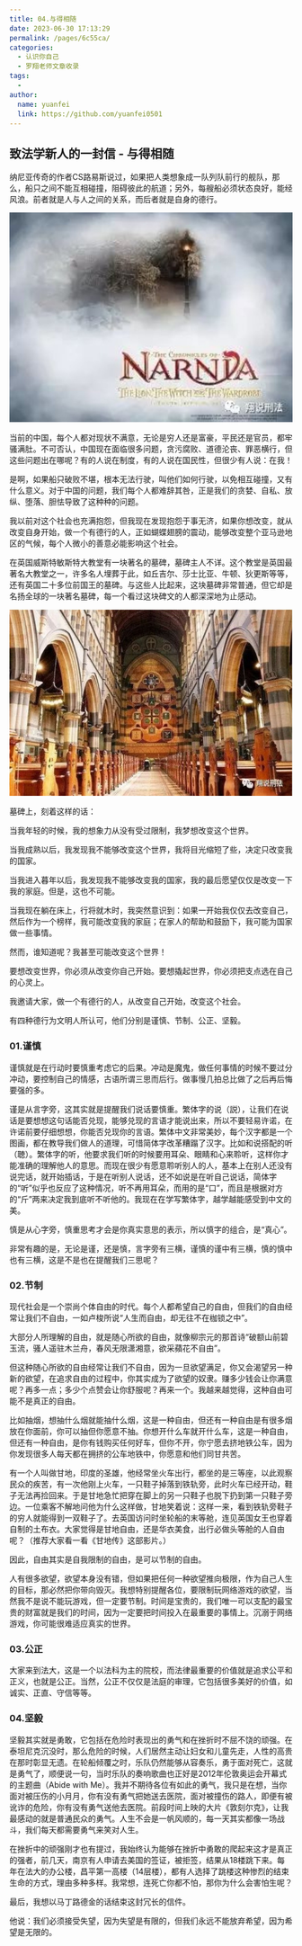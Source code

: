 ```yaml
---
title: 04.与得相随
date: 2023-06-30 17:13:29
permalink: /pages/6c55ca/
categories:
  - 认识你自己
  - 罗翔老师文章收录
tags:
  - 
author: 
  name: yuanfei
  link: https://github.com/yuanfei0501
---
```

## 致法学新人的一封信 - 与得相随
纳尼亚传奇的作者CS路易斯说过，如果把人类想象成一队列队前行的舰队，那么，船只之间不能互相碰撞，阻碍彼此的航道；另外，每艘船必须状态良好，能经风浪。前者就是人与人之间的关系，而后者就是自身的德行。

<img src="./pic/snipaste20220523_094218-8116418.jpg"/>

当前的中国，每个人都对现状不满意，无论是穷人还是富豪，平民还是官员，都牢骚满肚。不可否认，中国现在面临很多问题，贪污腐败、道德沦丧、罪恶横行，但这些问题出在哪呢？有的人说在制度，有的人说在国民性，但很少有人说：在我！

是啊，如果船只破败不堪，根本无法行驶，叫他们如何行驶，以免相互碰撞，又有什么意义。对于中国的问题，我们每个人都难辞其咎，正是我们的贪婪、自私、放纵、堕落、胆怯导致了这种种的问题。

我以前对这个社会也充满抱怨，但我现在发现抱怨于事无济，如果你想改变，就从改变自身开始，做一个有德行的人，正如蝴蝶翅膀的震动，能够改变整个亚马逊地区的气候，每个人微小的善意必能影响这个社会。

在英国威斯特敏斯特大教堂有一块著名的墓碑，墓碑主人不详。这个教堂是英国最著名大教堂之一，许多名人埋葬于此，如丘吉尔、莎士比亚、牛顿、狄更斯等等，还有英国二十多位前国王的墓碑。与这些人比起来，这块墓碑非常普通，但它却是名扬全球的一块著名墓碑，每一个看过这块碑文的人都深深地为止感动。

![](./pic/snipaste20220523_094350-8116418.jpg)

墓碑上，刻着这样的话：

当我年轻的时候，我的想象力从没有受过限制，我梦想改变这个世界。

当我成熟以后，我发现我不能够改变这个世界，我将目光缩短了些，决定只改变我的国家。

当我进入暮年以后，我发现我不能够改变我的国家，我的最后愿望仅仅是改变一下我的家庭。但是，这也不可能。

当我现在躺在床上，行将就木时，我突然意识到：如果一开始我仅仅去改变自己，然后作为一个榜样，我可能改变我的家庭；在家人的帮助和鼓励下，我可能为国家做一些事情。

然而，谁知道呢？我甚至可能改变这个世界！

要想改变世界，你必须从改变你自己开始。要想撬起世界，你必须把支点选在自己的心灵上。 

我邀请大家，做一个有德行的人，从改变自己开始，改变这个社会。

有四种德行为文明人所认可，他们分别是谨慎、节制、公正、坚毅。

### 01.谨慎

谨慎就是在行动时要慎重考虑它的后果。冲动是魔鬼，做任何事情的时候不要过分冲动，要控制自己的情感，古语所谓三思而后行。做事慢几拍总比做了之后再后悔要强的多。

谨是从言字旁，这其实就是提醒我们说话要慎重。繁体字的说（説），让我们在说话是要想想这句话能否兑现，能够兑现的言语才能说出来，所以不要轻易许诺，在许诺前要仔细想想，你能否兑现你的言语。繁体中文非常美妙，每个汉字都是一个图画，都在教导我们做人的道理，可惜简体字改革糟蹋了汉字。比如和说搭配的听（聴）。繁体字的听，他要求我们听的时候要用耳朵、眼睛和心来聆听，这样你才能准确的理解他人的意思。而现在很少有愿意聆听别人的人，基本上在别人还没有说完话，就开始插话，于是在听别人说话，还不如说是在听自己说话，简体字的“听”似乎也反应了这种情况，听不再用耳朵，而用的是“口”，而且是根据对方的“斤”两来决定我到底听不听他的。我现在在学写繁体字，越学越能感受到中文的美。

慎是从心字旁，慎重思考才会是你真实意思的表示，所以慎字的组合，是“真心”。

非常有趣的是，无论是谨，还是慎，言字旁有三横，谨慎的谨中有三横，慎的慎中也有三横，这是不是也在提醒我们三思呢？

### 02.节制

现代社会是一个崇尚个体自由的时代。每个人都希望自己的自由，但我们的自由经常让我们不自由，一如卢梭所说“人生而自由，却无往不在枷锁之中”。

大部分人所理解的自由，就是随心所欲的自由，就像柳宗元的那首诗“破额山前碧玉流，骚人遥驻木兰舟，春风无限潇湘意，欲采蘋花不自由”。

但这种随心所欲的自由经常让我们不自由，因为一旦欲望满足，你又会渴望另一种新的欲望，在追求自由的过程中，你其实成为了欲望的奴隶。赚多少钱会让你满意呢？再多一点；多少个点赞会让你舒服呢？再来一个。我越来越觉得，这种自由可能不是真正的自由。

比如抽烟，想抽什么烟就能抽什么烟，这是一种自由，但还有一种自由是有很多烟放在你面前，你可以抽但你愿意不抽。你想开什么车就开什么车，这是一种自由，但还有一种自由，是你有钱购买任何好车，但你不开，你宁愿去挤地铁公车，因为你发现很多人每天都在拥挤的公车地铁中，你愿意和他们同甘共苦。

有一个人叫做甘地，印度的圣雄，他经常坐火车出行，都坐的是三等座，以此观察民众的疾苦，有一次他刚上火车，一只鞋子掉落到铁轨旁，此时火车已经开动，鞋子无法再捡回来。于是甘地急忙把穿在脚上的另一只鞋子也脱下扔到第一只鞋子旁边。一位乘客不解地问他为什么这样做，甘地笑着说：这样一来，看到铁轨旁鞋子的穷人就能得到一双鞋子了。去英国访问时坐轮船的末等舱，连见英国女王也穿着自制的土布衣。大家觉得是甘地自由，还是华衣美食，出行必做头等舱的人自由呢？（推荐大家看一看《甘地传》这部影片。）

因此，自由其实是自我限制的自由，是可以节制的自由。

人有很多欲望，欲望本身没有错，但如果把任何一种欲望推向极限，作为自己人生的目标，那必然把你带向毁灭。我想特别提醒各位，要限制玩网络游戏的欲望，当然我不是说不能玩游戏，但一定要节制。时间是宝贵的，我们唯一可以支配的最宝贵的财富就是我们的时间，因为一定要把时间投入在最重要的事情上。沉溺于网络游戏，你可能很难适应真实的世界。

### 03.公正

大家来到法大，这是一个以法科为主的院校，而法律最重要的价值就是追求公平和正义，也就是公正。当然，公正不仅仅是法庭的审理，它包括很多美好的价值，如诚实、正直、守信等等。

### 04.坚毅

坚毅其实就是勇敢，它包括在危险时表现出的勇气和在挫折时不屈不饶的顽强。在泰坦尼克沉没时，那么危险的时候，人们居然主动让妇女和儿童先走，人性的高贵在那时彰显无遗。在轮船倾覆之时，乐队仍然能够从容奏乐，勇于面对死亡，这就是勇气了，顺便说一句，当时乐队的奏响歌曲也正好是2012年伦敦奥运会开幕式的主题曲（Abide with Me）。我并不期待各位有如此的勇气，我只是在想，当你面对被压伤的小月月，你有没有勇气把她送去医院，面对被撞伤的路人，即便有被讹诈的危险，你有没有勇气送他去医院。前段时间上映的大片《敦刻尔克》，让我最感动的就是普通民众的勇气。人生不会是一帆风顺的，每一天其实都像一场战斗，我们每天都需要勇气来笑对人生。

在挫折中的顽强刚才也有提过，我始终认为能够在挫折中勇敢的爬起来这才是真正的强者，前几天，南京有人申请去美国的签证，被拒签，结果从18楼跳下来。每年在法大的办公楼，昌平第一高楼（14层楼），都有人选择了跳楼这种惨烈的结束生命的方式，理由多种多样。我常想，连死亡你都不怕，那你为什么会害怕生呢？ 

最后，我想以马丁路德金的话结束这封冗长的信件。

他说：我们必须接受失望，因为失望是有限的，但我们永远不能放弃希望，因为希望是无限的。
